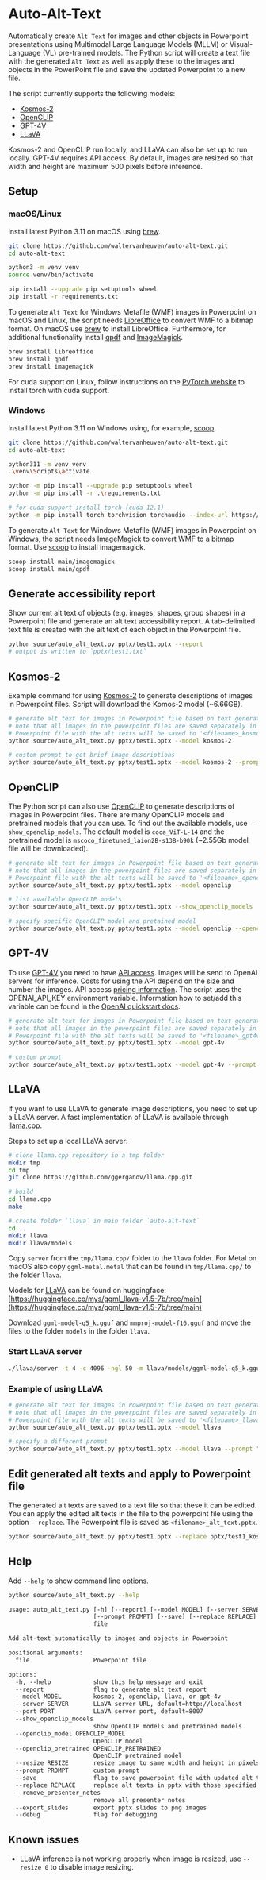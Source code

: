 # Auto-Alt-Text

Automatically create `Alt Text` for images and other objects in Powerpoint presentations using Multimodal Large Language Models (MLLM) or Visual-Language (VL) pre-trained models. The Python script will create a text file with the generated `Alt Text` as well as apply these to the images and objects in the PowerPoint file and save the updated Powerpoint to a new file.

The script currently supports the following models:

- [Kosmos-2](https://github.com/microsoft/unilm/tree/master/kosmos-2)
- [OpenCLIP](https://github.com/mlfoundations/open_clip)
- [GPT-4V](https://openai.com/research/gpt-4v-system-card)
- [LLaVA](https://llava-vl.github.io)

Kosmos-2 and OpenCLIP run locally, and LLaVA can also be set up to run locally. GPT-4V requires API access. By default, images are resized so that width and height are maximum 500 pixels before inference.

## Setup

### macOS/Linux

Install latest Python 3.11 on macOS using [brew](https://brew.sh).

```sh
git clone https://github.com/waltervanheuven/auto-alt-text.git
cd auto-alt-text

python3 -m venv venv
source venv/bin/activate

pip install --upgrade pip setuptools wheel
pip install -r requirements.txt
```

To generate `Alt Text` for Windows Metafile (WMF) images in Powerpoint on macOS and Linux, the script needs [LibreOffice](https://www.libreoffice.org) to convert WMF to a bitmap format. On macOS use [brew](https://brew.sh) to install LibreOffice. Furthermore, for additional functionality install [qpdf](https://github.com/qpdf/qpdf) and [ImageMagick](https://imagemagick.org).

```sh
brew install libreoffice
brew install qpdf
brew install imagemagick
```

For cuda support on Linux, follow instructions on the [PyTorch website](https://pytorch.org/get-started/locally/) to install torch with cuda support.

### Windows

Install latest Python 3.11 on Windows using, for example, [scoop](https://scoop.sh).

```sh
git clone https://github.com/waltervanheuven/auto-alt-text.git
cd auto-alt-text

python311 -m venv venv
.\venv\Scripts\activate

python -m pip install --upgrade pip setuptools wheel
python -m pip install -r .\requirements.txt

# for cuda support install torch (cuda 12.1)
python -m pip install torch torchvision torchaudio --index-url https://download.pytorch.org/whl/cu121
```

To generate `Alt Text` for Windows Metafile (WMF) images in Powerpoint on Windows, the script needs [ImageMagick](https://imagemagick.org) to convert WMF to a bitmap format. Use [scoop](https://scoop.sh) to install imagemagick.

```sh
scoop install main/imagemagick
scoop install main/qpdf
```

## Generate accessibility report

Show current alt text of objects (e.g. images, shapes, group shapes) in a Powerpoint file and generate an alt text accessibility report. A tab-delimited text file is created with the alt text of each object in the Powerpoint file.

```sh
python source/auto_alt_text.py pptx/test1.pptx --report
# output is written to `pptx/test1.txt`
```

## Kosmos-2

Example command for using [Kosmos-2](https://github.com/microsoft/unilm/tree/master/kosmos-2) to generate descriptions of images in Powerpoint files. Script will download the Komos-2 model (~6.66GB).

```sh
# generate alt text for images in Powerpoint file based on text generated by Kosmos-2
# note that all images in the powerpoint files are saved separately in a folder
# Powerpoint file with the alt texts will be saved to '<filename>_kosmos2.pptx'
python source/auto_alt_text.py pptx/test1.pptx --model kosmos-2

# custom prompt to get brief image descriptions
python source/auto_alt_text.py pptx/test1.pptx --model kosmos-2 --prompt "<grounding>An image of"
```

## OpenCLIP

The Python script can also use [OpenCLIP](https://github.com/mlfoundations/open_clip) to generate descriptions of images in Powerpoint files. There are many OpenCLIP models and pretrained models that you can use. To find out the available models, use `--show_openclip_models`. The default model is `coca_ViT-L-14` and the pretrained model is `mscoco_finetuned_laion2B-s13B-b90k` (~2.55Gb model file will be downloaded).

```sh
# generate alt text for images in Powerpoint file based on text generated by OpenCLIP
# note that all images in the powerpoint files are saved separately in a folder
# Powerpoint file with the alt texts will be saved to '<filename>_openclip.pptx'
python source/auto_alt_text.py pptx/test1.pptx --model openclip

# list available OpenCLIP models
python source/auto_alt_text.py pptx/test1.pptx --show_openclip_models

# specify specific OpenCLIP model and pretained model
python source/auto_alt_text.py pptx/test1.pptx --model openclip --openclip_model coca_ViT-L-14 --openclip_pretrained mscoco_finetuned_laion2B-s13B-b90k
```

## GPT-4V

To use [GPT-4V](https://openai.com/research/gpt-4v-system-card) you need to have [API access](https://help.openai.com/en/articles/7102672-how-can-i-access-gpt-4). Images will be send to OpenAI servers for inference. Costs for using the API depend on the size and number the images. API access [pricing information](https://openai.com/pricing#language-models). The script uses the OPENAI_API_KEY environment variable. Information how to set/add this variable can be found in the [OpenAI quickstart docs](https://platform.openai.com/docs/quickstart?context=python).

```sh
# generate alt text for images in Powerpoint file based on text generated by GPT-4V
# note that all images in the powerpoint files are saved separately in a folder
# Powerpoint file with the alt texts will be saved to '<filename>_gpt4v.pptx'
python source/auto_alt_text.py pptx/test1.pptx --model gpt-4v

# custom prompt
python source/auto_alt_text.py pptx/test1.pptx --model gpt-4v --prompt "Describe clearly in two sentences"
```

## LLaVA

If you want to use LLaVA to generate image descriptions, you need to set up a LLaVA server. A fast implementation of LLaVA is available through [llama.cpp](https://github.com/ggerganov/llama.cpp).

Steps to set up a local LLaVA server:

```sh
# clone llama.cpp repository in a tmp folder
mkdir tmp
cd tmp
git clone https://github.com/ggerganov/llama.cpp.git

# build
cd llama.cpp
make

# create folder `llava` in main folder `auto-alt-text`
cd ..
mkdir llava
mkdir llava/models
```

Copy `server` from the `tmp/llama.cpp/` folder to the `llava` folder. For Metal on macOS also copy `ggml-metal.metal` that can be found in `tmp/llama.cpp/` to the folder `llava`.

Models for [LLaVA](https://llava-vl.github.io) can be found on huggingface: [https://huggingface.co/mys/ggml_llava-v1.5-7b/tree/main](https://huggingface.co/mys/ggml_llava-v1.5-7b/tree/main)

Download `ggml-model-q5_k.gguf` and `mmproj-model-f16.gguf` and move the files to the folder `models` in the folder `llava`.

### Start LLaVA server

```sh
./llava/server -t 4 -c 4096 -ngl 50 -m llava/models/ggml-model-q5_k.gguf --host 0.0.0.0 --port 8007 --mmproj llava/models/mmproj-model-f16.gguf
```

### Example of using LLaVA

```sh
# generate alt text for images in Powerpoint file based on text generated by LLaVA
# note that all images in the powerpoint files are saved separately in a folder
# Powerpoint file with the alt texts will be saved to '<filename>_llava.pptx'
python source/auto_alt_text.py pptx/test1.pptx --model llava

# specify a different prompt
python source/auto_alt_text.py pptx/test1.pptx --model llava --prompt "Describe in simple words using maximal 125 characters"
```

## Edit generated alt texts and apply to Powerpoint file

The generated alt texts are saved to a text file so that these it can be edited. You can apply the edited alt texts in the file to the powerpoint file using the option `--replace`. The Powerpoint file is saved as `<filename>_alt_text.pptx`.

```sh
python source/auto_alt_text.py pptx/test1.pptx --replace pptx/test1_kosmos-2_edited.txt
```

## Help

Add `--help` to show command line options.

```sh
python source/auto_alt_text.py --help
```

```txt
usage: auto_alt_text.py [-h] [--report] [--model MODEL] [--server SERVER] [--port PORT] [--show_openclip_models] [--openclip_model OPENCLIP_MODEL] [--openclip_pretrained OPENCLIP_PRETRAINED] [--resize RESIZE]
                        [--prompt PROMPT] [--save] [--replace REPLACE] [--remove_presenter_notes] [--export_slides] [--debug]
                        file

Add alt-text automatically to images and objects in Powerpoint

positional arguments:
  file                  Powerpoint file

options:
  -h, --help            show this help message and exit
  --report              flag to generate alt text report
  --model MODEL         kosmos-2, openclip, llava, or gpt-4v
  --server SERVER       LLaVA server URL, default=http://localhost
  --port PORT           LLaVA server port, default=8007
  --show_openclip_models
                        show OpenCLIP models and pretrained models
  --openclip_model OPENCLIP_MODEL
                        OpenCLIP model
  --openclip_pretrained OPENCLIP_PRETRAINED
                        OpenCLIP pretrained model
  --resize RESIZE       resize image to same width and height in pixels, default:500, use 0 to disable resize
  --prompt PROMPT       custom prompt
  --save                flag to save powerpoint file with updated alt texts
  --replace REPLACE     replace alt texts in pptx with those specified in file
  --remove_presenter_notes
                        remove all presenter notes
  --export_slides       export pptx slides to png images
  --debug               flag for debugging
```

## Known issues

- LLaVA inference is not working properly when image is resized, use `--resize 0` to disable image resizing.
